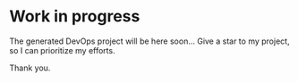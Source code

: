 # Work in progress
The generated DevOps project will be here soon...
Give a star to my project, so I can prioritize my efforts.

Thank you.